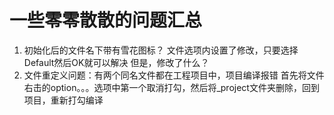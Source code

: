 # 一些零零散散的问题汇总

1. 初始化后的文件名下带有雪花图标？
    文件选项内设置了修改，只要选择Default然后OK就可以解决
    但是，修改了什么？
2. 文件重定义问题：有两个同名文件都在工程项目中，项目编译报错
    首先将文件右击的option。。。选项中第一个取消打勾，然后将_project文件夹删除，回到项目，重新打勾编译